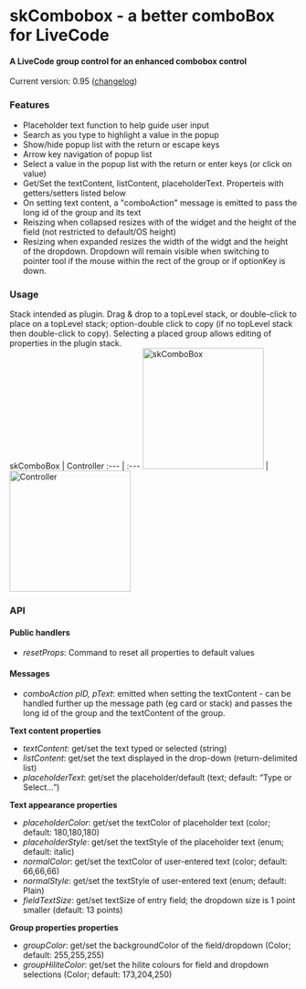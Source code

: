 # skCombobox - a better comboBox for LiveCode
#### A LiveCode group control for an enhanced combobox control
Current version: 0.95 ([changelog](/changelog.md))  
  
### Features
- Placeholder text function to help guide user input
- Search as you type to highlight a value in the popup
- Show/hide popup list with the return or escape keys
- Arrow key navigation of popup list
- Select a value in the popup list with the return or enter keys (or click on value)
- Get/Set the textContent, listContent, placeholderText. Properteis with getters/setters listed below
- On setting text content, a "comboAction" message is emitted to pass the long id of the group and its text
- Reiszing when collapsed resizes with of the widget and the height of the field (not restricted to default/OS height)
- Resizing when expanded resizes the width of the widgt and the height of the dropdown. Dropdown will remain visible when switching to pointer tool if the mouse within the rect of the group or if optionKey is down.
  
### Usage
Stack intended as plugin. Drag & drop to a topLevel stack, or double-click to place on a topLevel stack; option-double click to copy (if no topLevel stack then double-click to copy). Selecting a placed group allows editing of properties in the plugin stack.  
skComboBox | Controller
:--- | :---
<img width="212" alt="skComboBox" src="https://github.com/stam66/skComboBox/assets/5677273/b6f28b4a-94a0-429b-9f9d-e921583c473e"> | <img width="212" alt="Controller" src="https://github.com/stam66/skComboBox/assets/5677273/45148d1f-6ee4-48b9-ab97-60c467be091c">  
  
### API
#### Public handlers
- _resetProps_: Command to reset all properties to default values

#### Messages
- _comboAction pID, pText_: emitted when setting the textContent - can be handled further up the message path (eg card or stack) and passes the long id of the group and the textContent of the group.  
  
**Text content properties**  
- _textContent_: get/set the text typed or selected (string)  
- _listContent_: get/set the text displayed in the drop-down (return-delimited list)  
- _placeholderText_: get/set the placeholder/default (text; default: “Type or Select…”)  
  
**Text appearance properties**  
- _placeholderColor_: get/set the textColor of placeholder text (color; default: 180,180,180)  
- _placeholderStyle_: get/set the textStyle of the placeholder text (enum; default: italic)  
- _normalColor_: get/set the textColor of user-entered text (color; default: 66,66,66)  
- _normalStyle_: get/set the textStyle of user-entered text (enum; default: Plain)  
- _fieldTextSize_: get/set textSize of entry field; the dropdown size is 1 point smaller (default: 13 points)

**Group properties properties**  
- _groupColor_: get/set the backgroundColor of the field/dropdown (Color; default: 255,255,255)
- _groupHiliteColor_: get/set the hilite colours for field and dropdown selections (Color; default: 173,204,250)

